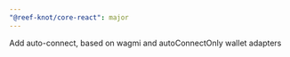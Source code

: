 ```yaml
---
"@reef-knot/core-react": major
---
```


Add auto-connect, based on wagmi and autoConnectOnly wallet adapters
